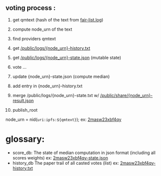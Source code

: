 ## voting process :

1. get qmtext (hash of the text from [fair-list.log][5])
2. compute node_urn of the text
3. find providers qmtext
4. get [/public/logs/{node_urn}-history.txt][1]

5. get [/public/logs/{node_urn}-state.json][2] (mutable state)
6. vote ... 
7. update {node_urn}-state.json (compute median)
8. add entry in {node_urn}-history.txt
9. merge /public/logs/{node_urn}-state.txt w/ [/public/share/{node_urn}-result.json][3]
10. publish_root


node_urn = nid(`uri:ipfs:${qmtext}`); ex: [2masw23xbf4qy][4]


[1]: http://127.0.0.1:8080/ipfs/Qmb3cY3zFJ5isjJ5H9cP47Vfqa6pqNwypbuo2TiBGjUmLd/#/files/public/logs/2masw23xbf4qy-history.txt
[2]: http://127.0.0.1:8080/ipfs/Qmb3cY3zFJ5isjJ5H9cP47Vfqa6pqNwypbuo2TiBGjUmLd/#/files/public/logs/2masw23xbf4qy-state.json
[3]: http://127.0.0.1:8080/ipfs/Qmb3cY3zFJ5isjJ5H9cP47Vfqa6pqNwypbuo2TiBGjUmLd/#/files/public/share/2masw23xbf4qy-result.json
[4]: http://127.0.0.1:8080/ipfs/QmQ6gFoR82VqvQ5YfSBAEw1ypHcYnS28gLTxhzzAwnF6MV
[5]: http://127.0.0.1:8080/ipfs/Qmb3cY3zFJ5isjJ5H9cP47Vfqa6pqNwypbuo2TiBGjUmLd/#/files/public/logs/fair-list.log


# glossary:

- score_db: 
   The state of median computation in json format (including all scores weights)
   ex: [2masw23xbf4qy-state.json](http://127.0.0.1:8080/ipfs/QmS5R793TDD32fmyMrLV3r831d8G4UywZRLAAWm1np467c/2masw23xbf4qy-state.json)
- history_db
   The paper trail of all casted votes (list)
   ex: [2masw23xbf4qy-history.txt](http://127.0.0.1:8080/ipfs/QmS5R793TDD32fmyMrLV3r831d8G4UywZRLAAWm1np467c/2masw23xbf4qy-history.txt)

     

